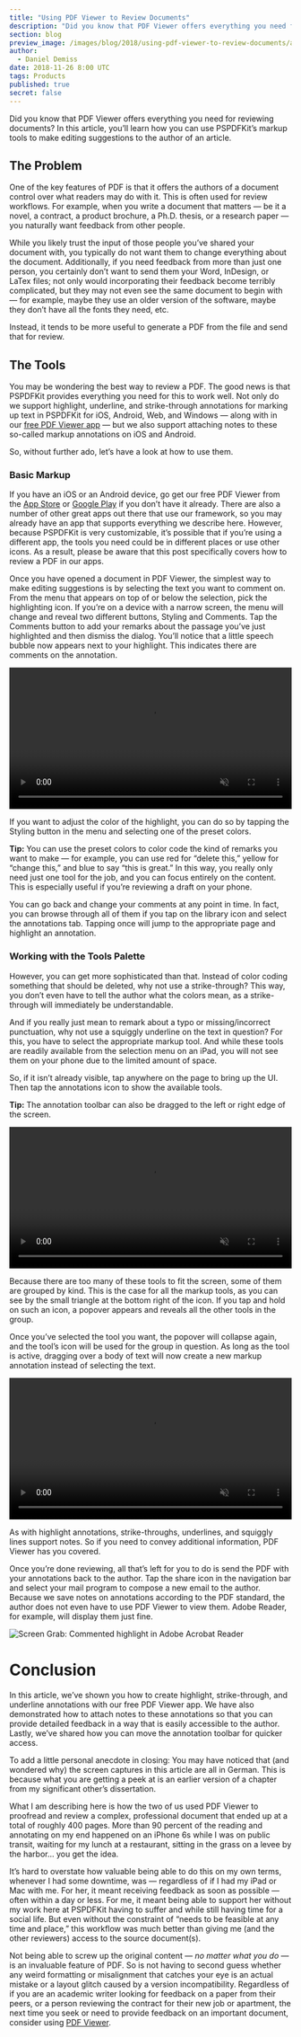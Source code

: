 ```yaml
---
title: "Using PDF Viewer to Review Documents"
description: "Did you know that PDF Viewer offers everything you need for reviewing documents? In this article, you'll learn how you can use PSPDFKit's markup tools to make editing suggestions to the author of an article."
section: blog
preview_image: /images/blog/2018/using-pdf-viewer-to-review-documents/article-header.png
author:
  - Daniel Demiss
date: 2018-11-26 8:00 UTC
tags: Products
published: true
secret: false
---
```


Did you know that PDF Viewer offers everything you need for reviewing documents? In this article, you’ll learn how you can use PSPDFKit’s markup tools to make editing suggestions to the author of an article.

## The Problem

One of the key features of PDF is that it offers the authors of a document control over what readers may do with it. This is often used for review workflows. For example, when you write a document that matters — be it a novel, a contract, a product brochure, a Ph.D. thesis, or a research paper — you naturally want feedback from other people.

While you likely trust the input of those people you’ve shared your document with, you typically do not want them to change everything about the document. Additionally, if you need feedback from more than just one person, you certainly don’t want to send them your Word, InDesign, or LaTex files; not only would incorporating their feedback become terribly complicated, but they may not even see the same document to begin with — for example, maybe they use an older version of the software, maybe they don’t have all the fonts they need, etc.

Instead, it tends to be more useful to generate a PDF from the file and send that for review.

## The Tools

You may be wondering the best way to review a PDF. The good news is that PSPDFKit provides everything you need for this to work well. Not only do we support highlight, underline, and strike-through annotations for marking up text in PSPDFKit for iOS, Android, Web, and Windows — along with in our [free PDF Viewer app][] — but we also support attaching notes to these so-called markup annotations on iOS and Android.

So, without further ado, let’s have a look at how to use them.

### Basic Markup

If you have an iOS or an Android device, go get our free PDF Viewer from the [App Store][] or [Google Play][] if you don’t have it already. There are also a number of other great apps out there that use our framework, so you may already have an app that supports everything we describe here. However, because PSPDFKit is very customizable, it’s possible that if you’re using a different app, the tools you need could be in different places or use other icons. As a result, please be aware that this post specifically covers how to review a PDF in our apps.

Once you have opened a document in PDF Viewer, the simplest way to make editing suggestions is by selecting the text you want to comment on. From the menu that appears on top of or below the selection, pick the highlighting icon. If you’re on a device with a narrow screen, the menu will change and reveal two different buttons, Styling and Comments. Tap the Comments button to add your remarks about the passage you’ve just highlighted and then dismiss the dialog. You’ll notice that a little speech bubble now appears next to your highlight. This indicates there are comments on the annotation.

<video src="/images/blog/2018/using-pdf-viewer-to-review-documents/highlight-and-comment.m4v" width="100%" playsinline muted data-controller="video" data-video-autoplay="true" alt="Screen Capture: Select, Highlight, Add Note"></video>

If you want to adjust the color of the highlight, you can do so by tapping the Styling button in the menu and selecting one of the preset colors.  

**Tip:** You can use the preset colors to color code the kind of remarks you want to make — for example, you can use red for “delete this,” yellow for “change this,” and blue to say “this is great.” In this way, you really only need just one tool for the job, and you can focus entirely on the content. This is especially useful if you’re reviewing a draft on your phone.

You can go back and change your comments at any point in time. In fact, you can browse through all of them if you tap on the library icon and select the annotations tab. Tapping once will jump to the appropriate page and highlight an annotation.

### Working with the Tools Palette

However, you can get more sophisticated than that. Instead of color coding something that should be deleted, why not use a strike-through? This way, you don’t even have to tell the author what the colors mean, as a strike-through will immediately be understandable.

And if you really just mean to remark about a typo or missing/incorrect punctuation, why not use a squiggly underline on the text in question? For this, you have to select the appropriate markup tool. And while these tools are readily available from the selection menu on an iPad, you will not see them on your phone due to the limited amount of space.

So, if it isn’t already visible, tap anywhere on the page to bring up the UI. Then tap the annotations icon to show the available tools.

**Tip:** The annotation toolbar can also be dragged to the left or right edge of the screen.

<video src="/images/blog/2018/using-pdf-viewer-to-review-documents/move-annotation-toolbar.m4v" width="100%" playsinline muted data-controller="video" data-video-autoplay="true" alt="Screen capture: tap annotations icon, drag annotation toolbar to left edge"></video>

Because there are too many of these tools to fit the screen, some of them are grouped by kind. This is the case for all the markup tools, as you can see by the small triangle at the bottom right of the icon. If you tap and hold on such an icon, a popover appears and reveals all the other tools in the group.

Once you’ve selected the tool you want, the popover will collapse again, and the tool’s icon will be used for the group in question. As long as the tool is active, dragging over a body of text will now create a new markup annotation instead of selecting the text.

<video src="/images/blog/2018/using-pdf-viewer-to-review-documents/switch-to-strike-through.m4v" width="100%" playsinline muted data-controller="video" data-video-autoplay="true" alt="Screen capture: switch from highlight to strike-through tool, and strike a word"></video>

As with highlight annotations, strike-throughs, underlines, and squiggly lines support notes. So if you need to convey additional information, PDF Viewer has you covered.

Once you’re done reviewing, all that’s left for you to do is send the PDF with your annotations back to the author. Tap the share icon in the navigation bar and select your mail program to compose a new email to the author. Because we save notes on annotations according to the PDF standard, the author does not even have to use PDF Viewer to view them. Adobe Reader, for example, will display them just fine.

![Screen Grab: Commented highlight in Adobe Acrobat Reader](/images/blog/2018/using-pdf-viewer-to-review-documents/annotated-highlight-in-reader.png)

# Conclusion

In this article, we’ve shown you how to create highlight, strike-through, and underline annotations with our free PDF Viewer app. We have also demonstrated how to attach notes to these annotations so that you can provide detailed feedback in a way that is easily accessible to the author. Lastly, we’ve shared how you can move the annotation toolbar for quicker access.

To add a little personal anecdote in closing:  You may have noticed that (and wondered why) the screen captures in this article are all in German. This is because what you are getting a peek at is an earlier version of a chapter from my significant other’s dissertation.

What I am describing here is how the two of us used PDF Viewer to proofread and review a complex, professional document that ended up at a total of roughly 400 pages. More than 90 percent of the reading and annotating on my end happened on an iPhone 6s while I was on public transit, waiting for my lunch at a restaurant, sitting in the grass on a levee by the harbor... you get the idea.

It’s hard to overstate how valuable being able to do this on my own terms, whenever I had some downtime, was — regardless of if I had my iPad or Mac with me. For her, it meant receiving feedback as soon as possible — often within a day or less. For me, it meant being able to support her without my work here at PSPDFKit having to suffer and while still having time for a social life. But even without the constraint of “needs to be feasible at any time and place,” this workflow was much better than giving me (and the other reviewers) access to the source document(s).

Not being able to screw up the original content — _no matter what you do_ — is an invaluable feature of PDF. So is not having to second guess whether any weird formatting or misalignment that catches your eye is an actual mistake or a layout glitch caused by a version incompatibility. Regardless of if you are an academic writer looking for feedback on a paper from their peers, or a person reviewing the contract for their new job or apartment, the next time you seek or need to provide feedback on an important document, consider using [PDF Viewer][free pdf viewer app].


[free pdf viewer app]: https://pdfviewer.io/
[app store]: https://pdfviewer.io/store-ios
[google play]: https://pdfviewer.io/store-android
